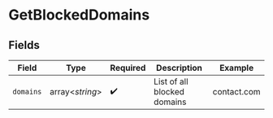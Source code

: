 # GetBlockedDomains


## Fields

| Field                       | Type                        | Required                    | Description                 | Example                     |
| --------------------------- | --------------------------- | --------------------------- | --------------------------- | --------------------------- |
| `domains`                   | array<*string*>             | :heavy_check_mark:          | List of all blocked domains | contact.com                 |